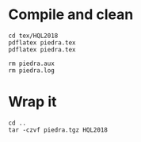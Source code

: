 Compile and clean
====

    cd tex/HQL2018
    pdflatex piedra.tex
    pdflatex piedra.tex

    rm piedra.aux
    rm piedra.log


Wrap it
====

    cd ..
    tar -czvf piedra.tgz HQL2018

